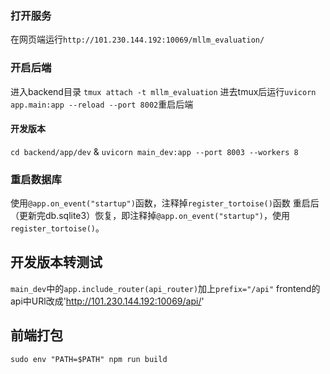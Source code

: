 ### 打开服务
在网页端运行`http://101.230.144.192:10069/mllm_evaluation/`


### 开启后端
进入backend目录
`tmux attach -t mllm_evaluation`
进去tmux后运行`uvicorn app.main:app --reload --port 8002`重启后端
#### 开发版本
`cd backend/app/dev` & `uvicorn main_dev:app --port 8003 --workers 8`

### 重启数据库
使用`@app.on_event("startup")`函数，注释掉`register_tortoise()`函数
重启后（更新完db.sqlite3）恢复，即注释掉`@app.on_event("startup")`，使用`register_tortoise()`。

## 开发版本转测试
`main_dev`中的`app.include_router(api_router)`加上`prefix="/api"`
frontend的api中URl改成'http://101.230.144.192:10069/api/'

## 前端打包
`sudo env "PATH=$PATH" npm run build`